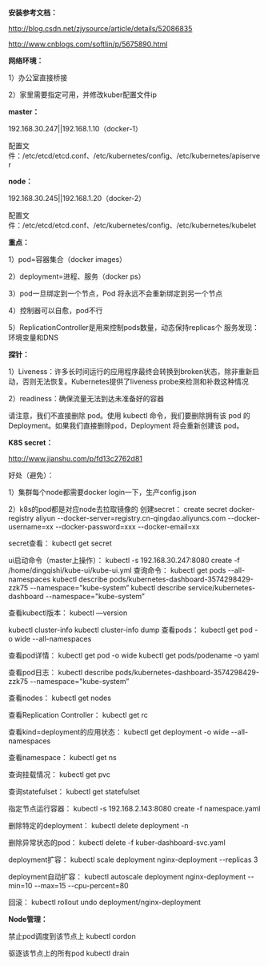 **安装参考文档：**

http://blog.csdn.net/zjysource/article/details/52086835

http://www.cnblogs.com/softlin/p/5675890.html


**网络环境：**

1）办公室直接桥接

2）家里需要指定可用，并修改kuber配置文件ip


**master：**

192.168.30.247||192.168.1.10（docker-1）

配置文件：/etc/etcd/etcd.conf、/etc/kubernetes/config、/etc/kubernetes/apiserver

**node：**

192.168.30.245||192.168.1.20（docker-2）

配置文件：/etc/etcd/etcd.conf、/etc/kubernetes/config、/etc/kubernetes/kubelet



**重点：**

1）pod=容器集合（docker images）

2）deployment=进程、服务（docker ps）

3）pod一旦绑定到一个节点，Pod 将永远不会重新绑定到另一个节点

4）控制器可以自愈，pod不行

5）ReplicationController是用来控制pods数量，动态保持replicas个
服务发现：环境变量和DNS

**探针：**

1）Liveness：许多长时间运行的应用程序最终会转换到broken状态，除非重新启动，否则无法恢复。Kubernetes提供了liveness probe来检测和补救这种情况

2）readiness：确保流量无法到达未准备好的容器

请注意，我们不直接删除 pod。使用 kubectl 命令，我们要删除拥有该 pod 的 Deployment。如果我们直接删除pod，Deployment 将会重新创建该 pod。


**K8S secret：**

http://www.jianshu.com/p/fd13c2762d81

好处（避免）：

1）集群每个node都需要docker login一下，生产config.json

2）k8s的pod都是对应node去拉取镜像的
创建secret：
create secret docker-registry aliyun --docker-server=registry.cn-qingdao.aliyuncs.com --docker-username=xx --docker-password=xxx --docker-email=xx

secret查看：
kubectl get secret


ui启动命令（master上操作）：
kubectl -s 192.168.30.247:8080 create -f  /home/dingqishi/kube-ui/kube-ui.yml
查询命令：
kubectl get pods --all-namespaces
kubectl describe pods/kubernetes-dashboard-3574298429-zzk75 --namespace="kube-system”
kubectl describe service/kubernetes-dashboard --namespace="kube-system”

查看kubectl版本：
kubectl —version


kubectl cluster-info
kubectl cluster-info dump
查看pods：
kubectl get pod  -o wide  --all-namespaces

查看pod详情：
kubectl get pod  <NAME> -o wide
kubectl get pods/podename -o yaml

查看pod日志：
kubectl describe pods/kubernetes-dashboard-3574298429-zzk75 --namespace="kube-system”

查看nodes：
kubectl get nodes

查看Replication Controller：
kubectl get rc

查看kind=deployment的应用状态：
kubectl get deployment  -o wide  --all-namespaces

查看namespace：
kubectl get ns

查询挂载情况：
kubectl get pvc

查询statefulset：
kubectl get statefulset

指定节点运行容器：
kubectl -s 192.168.2.143:8080 create -f namespace.yaml  

删除特定的deployment：
kubectl delete deployment <NAME> -n <NAMESPACE>

删除异常状态的pod：
kubectl delete -f kuber-dashboard-svc.yaml

deployment扩容：
kubectl scale deployment nginx-deployment --replicas 3

deployment自动扩容：
kubectl autoscale deployment nginx-deployment --min=10 --max=15 --cpu-percent=80

回滚：
kubectl rollout undo deployment/nginx-deployment


**Node管理：**

禁止pod调度到该节点上
kubectl cordon <node>

驱逐该节点上的所有pod
kubectl drain <node>

